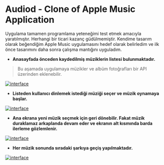 # Audiod - Clone of Apple Music Application

Uygulama tamamen programlama yeteneğimi test etmek amacıyla yaratılmıştır. Herhangi bir ticari kazanç güdülmemiştir. Kendime tasarım olarak beğendiğim Apple Music uygulamasını hedef olarak belirledim ve ilk önce tasarımını daha sonra çalışma mantığını uyguladım.

- **Anasayfada önceden kaydedilmiş müziklerin listesi bulunmaktadır.**
> Bu aşamada uygulamaya müzikler ve albüm fotoğrafları bir API üzerinden eklenebilir.

[![interface](img/1.png "Interface")]()

- **Listeden kullanıcı dinlemek istediği müziği seçer ve müzik oynamaya başlar.**

[![interface](img/2.png "Interface")]()

- **Ana ekrana yeni müzik seçmek için geri dönebilir. Fakat müzik duraklamaz arkaplanda devam eder ve ekranın alt kısmında barda ilerleme gözlemlenir.**

[![interface](img/3.png "Interface")]()

- **Her müzik sonunda sıradaki şarkıya geçiş yapılmaktadır.**

[![interface](img/4.png "Interface")]()
